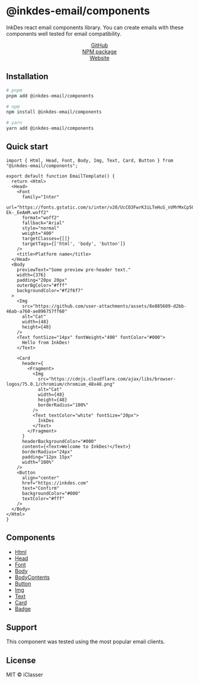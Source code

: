 # @inkdes-email/components
InkDes react email components library. You can create emails with these components well tested for email compatibility.
<br />


<div style='text-align:center'>
  <a href='https://github.com/iClasser/inkdes-email-comps'>GitHub<a>
  </hr>
</div>


<div style='text-align:center'>
  <a href='https://www.npmjs.com/package/@inkdes-email/components'>NPM package<a>
  </hr>
</div>


<div style='text-align:center'>
  <a href='https://inkdes.com'>Website<a>
  </hr>
</div>

## Installation

```bash
# pnpm
pnpm add @inkdes-email/components

# npm
npm install @inkdes-email/components

# yarn
yarn add @inkdes-email/components
```

## Quick start

```tsx
import { Html, Head, Font, Body, Img, Text, Card, Button } from "@inkdes-email/components";

export default function EmailTemplate() {
  return <Html>
  <Head>
    <Font
      family="Inter"
      url="https://fonts.gstatic.com/s/inter/v20/UcCO3FwrK3iLTeHuS_nVMrMxCp50SjIw2boKoduKmMEVuLyfAZJhiJ-Ek-_EeAmM.woff2"
      format="woff2"
      fallback="Arial"
      style="normal"
      weight="400"
      targetClasses={[]}
      targetTags={['html', 'body', 'button']}
    />
    <title>Platform name</title>
  </Head>
  <Body
    previewText="Some preview pre-header text."
    width={376}
    padding="20px 20px"
    outerBgColor="#fff"
    backgroundColor="#f2f6f7"
  >
    <Img
      src="https://github.com/user-attachments/assets/8e885609-d2bb-46ab-a760-ae896757ff60"
      alt="Cat"
      width={48}
      height={48}
    />
    <Text fontSize="14px" fontWeight="400" fontColor="#000">
      Hello from InkDes!
    </Text>

    <Card
      header={
        <Fragment>
          <Img
            src="https://cdnjs.cloudflare.com/ajax/libs/browser-logos/75.0.1/chromium/chromium_48x48.png"
            alt="Cat"
            width={48}
            height={48}
            borderRadius="100%"
          />
          <Text textColor="white" fontSize="20px">
            InkDes
          </Text>
        </Fragment>
      }
      headerBackgroundColor="#000"
      content={<Text>Welcome to InkDes!</Text>}
      borderRadius="24px"
      padding="12px 15px"
      width="100%"
    />
    <Button
      align="center"
      href="https://inkdes.com"
      text="Confirm"
      backgroundColor="#000"
      textColor="#fff"
    />
  </Body>
</Html>
}
```

## Components

 - <a href='https://github.com/iClasser/inkdes-email-comps/tree/canary/packages/html'>Html</a>
 - <a href='https://github.com/iClasser/inkdes-email-comps/tree/canary/packages/head'>Head</a>
 - <a href='https://github.com/iClasser/inkdes-email-comps/tree/canary/packages/font'>Font</a>
 - <a href='https://github.com/iClasser/inkdes-email-comps/tree/canary/packages/body'>Body</a>
 - <a href='https://github.com/iClasser/inkdes-email-comps/tree/canary/packages/body-contents'>BodyContents</a>
 - <a href='https://github.com/iClasser/inkdes-email-comps/tree/canary/packages/button'>Button</a>
 - <a href='https://github.com/iClasser/inkdes-email-comps/tree/canary/packages/img'>Img</a>
 - <a href='https://github.com/iClasser/inkdes-email-comps/tree/canary/packages/text'>Text</a>
 - <a href='https://github.com/iClasser/inkdes-email-comps/tree/canary/packages/card'>Card</a>
 - <a href='https://github.com/iClasser/inkdes-email-comps/tree/canary/packages/badge'>Badge</a>

## Support

This component was tested using the most popular email clients.

## License

MIT © iClasser


